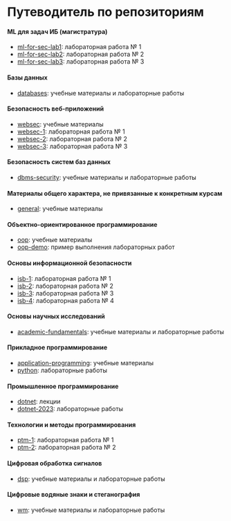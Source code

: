 # Путеводитель по репозиториям

#### ML для задач ИБ (магистратура)
- [ml-for-sec-lab1](https://github.com/itsecd/ml-for-sec-lab1): лабораторная работа № 1
- [ml-for-sec-lab2](https://github.com/itsecd/ml-for-sec-lab2): лабораторная работа № 2
- [ml-for-sec-lab3](https://github.com/itsecd/ml-for-sec-lab3): лабораторная работа № 3

#### Базы данных
- [databases](https://github.com/itsecd/databases): учебные материалы и лабораторные работы

#### Безопасность веб-приложений
- [websec](https://github.com/itsecd/websec): учебные материалы
- [websec-1](https://github.com/itsecd/websec-1): лабораторная работа № 1
- [websec-2](https://github.com/itsecd/websec-2): лабораторная работа № 2
- [websec-3](https://github.com/itsecd/websec-3): лабораторная работа № 3

#### Безопасность систем баз данных
- [dbms-security](https://github.com/itsecd/dbms-security): учебные материалы и лабораторные работы

#### Материалы общего характера, не привязанные к конкретным курсам
- [general](https://github.com/itsecd/general): учебные материалы

#### Объектно-ориентированное программирование
- [oop](https://github.com/itsecd/oop): учебные материалы
- [oop-demo](https://github.com/itsecd/oop-demo): пример выполнения лабораторных работ

#### Основы информационной безопасности
- [isb-1](https://github.com/itsecd/isb-1): лабораторная работа № 1
- [isb-2](https://github.com/itsecd/isb-2): лабораторная работа № 2
- [isb-3](https://github.com/itsecd/isb-3): лабораторная работа № 3
- [isb-4](https://github.com/itsecd/isb-4): лабораторная работа № 4

#### Основы научных исследований
- [academic-fundamentals](https://github.com/itsecd/academic-fundamentals): учебные материалы и лабораторные работы

#### Прикладное программирование
- [application-programming](https://github.com/itsecd/Application-Programming): учебные материалы
- [python](https://github.com/itsecd/python): лабораторные работы

#### Промышленное программирование
- [dotnet](https://github.com/itsecd/dotnet): лекции
- [dotnet-2023](https://github.com/itsecd/dotnet-2023): лабораторные работы

#### Технологии и методы программирования
- [ptm-1](https://github.com/itsecd/ptm-1): лабораторная работа № 1
- [ptm-2](https://github.com/itsecd/ptm-2): лабораторная работа № 2

#### Цифровая обработка сигналов
- [dsp](https://github.com/itsecd/dsp): учебные материалы и лабораторные работы

#### Цифровые водяные знаки и стеганография
- [wm](https://github.com/itsecd/watermarking): учебные материалы и лабораторные работы

